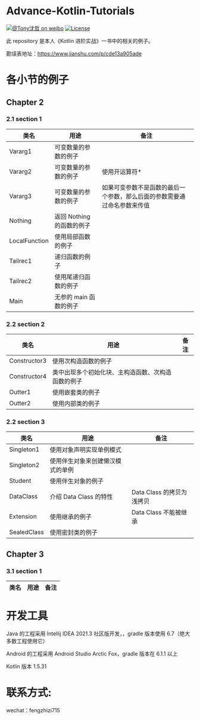 # Advance-Kotlin-Tutorials

[![@Tony沈哲 on weibo](https://img.shields.io/badge/weibo-%40Tony%E6%B2%88%E5%93%B2-blue.svg)](http://www.weibo.com/fengzhizi715)
[![License](https://img.shields.io/badge/license-Apache%202-lightgrey.svg)](https://www.apache.org/licenses/LICENSE-2.0.html)

此 repository 是本人《Kotlin 进阶实战》一书中的相关的例子。

勘误表地址：https://www.jianshu.com/p/cde13a905ade

# 各小节的例子

## Chapter 2
### 2.1 section 1
| 类名      |      用途    |  备注 |
|----------|-------------|------|
| Vararg1 |可变数量的参数的例子| |
| Vararg2 |可变数量的参数的例子|使用开运算符*|
| Vararg3 |可变数量的参数的例子|如果可变参数不是函数的最后一个参数，那么后面的参数需要通过命名参数来传值|
| Nothing |返回 Nothing 的函数的例子|
| LocalFunction |使用局部函数的例子|
| Tailrec1 |递归函数的例子|
| Tailrec2 |使用尾递归函数的例子|
| Main |无参的 main 函数的例子|

### 2.2 section 2

| 类名      |      用途    |  备注 |
|----------|-------------|------|
| Constructor3 |使用次构造函数的例子||
| Constructor4 |类中出现多个初始化块、主构造函数、次构造函数的例子|
| Outter1 |使用嵌套类的例子||
| Outter2 |使用内部类的例子||

### 2.2 section 3

| 类名      |      用途    |  备注 |
|----------|-------------|------|
| Singleton1 |使用对象声明实现单例模式||
| Singleton2 |使用伴生对象来创建懒汉模式的单例||
| Student |使用伴生对象的例子|
| DataClass |介绍 Data Class 的特性|Data Class 的拷贝为浅拷贝|
| Extension |使用继承的例子|Data Class 不能被继承|
| SealedClass |使用密封类的例子|

## Chapter 3
### 3.1 section 1
| 类名      |      用途    |  备注 |
|----------|-------------|------|

# 开发工具

Java 的工程采用 Intellij IDEA 2021.3 社区版开发，，gradle 版本使用 6.7（绝大多数工程使用它）

Android 的工程采用 Android Studio Arctic Fox，gradle 版本在 6.1.1 以上

Kotlin 版本 1.5.31


# 联系方式:
wechat：fengzhizi715
